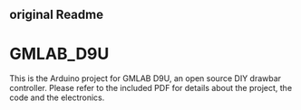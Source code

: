 ## original Readme

# GMLAB_D9U
This is the Arduino project for GMLAB D9U, an open source DIY drawbar controller.
Please refer to the included PDF for details about the project, the code and the electronics.



